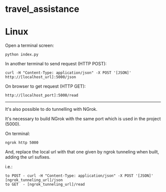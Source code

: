 # travel_assistance


# Linux

Open a terminal screen:

  ```python index.py```

In another terminal to send request (HTTP POST):

  ```curl -H "Content-Type: application/json" -X POST '[JSON]' http://[localhost_url]:5000/json```

On browser to get request (HTTP GET):

  ```http://[localhost_port]:5000/read```


---------------------------

It's also possible to do tunnelling with NGrok.

It's necessary to build NGrok with the same port which is used in the project (5000).

On terminal:

  ```ngrok http 5000```

And, replace the local url with that one given by ngrok tunneling when built, adding the url sufixes.

i.e.:

    to POST - curl -H "Content-Type: application/json" -X POST '[JSON]' [ngrok_tunneling_url]/json
    to GET  - [ngrok_tunneling_url]/read
